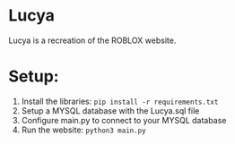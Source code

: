 # Lucya
Lucya is a recreation of the ROBLOX website.

# Setup:

1. Install the libraries: `pip install -r requirements.txt`
2. Setup a MYSQL database with the Lucya.sql file
3. Configure main.py to connect to your MYSQL database
4. Run the website: `python3 main.py`
